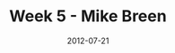 ---
layout: message
category: message
series: "The Good Life"
title: "Week 5 - Mike Breen"
date: 2012-07-21
audio-description: "Mike Breen talks about how rest can lead us to the good life."
audio: "http://www.crossroads.net/players/media/hq/goodlife_05.mp3"
audio-title: "Week 5 - Mike Breen"
audio-duration: "30&#58;01"
program-description: "Program - Week 5 Good Life"
program: "http://www.crossroads.net/players/media/hq/07_21-22_12Program.pdf"
program-title: "Week 5 - Mike Breen"
video-description: "Mike Breen talks about how rest can lead us to the good life."
video-title: "Week 5 - Mike Breen"
video: "https://s3.amazonaws.com/crossroadsvideomessages/goodlife_05.mp4"
video-poster: "https://www.crossroads.net/uploadedfiles/goodlife_05_still.jpg"
---